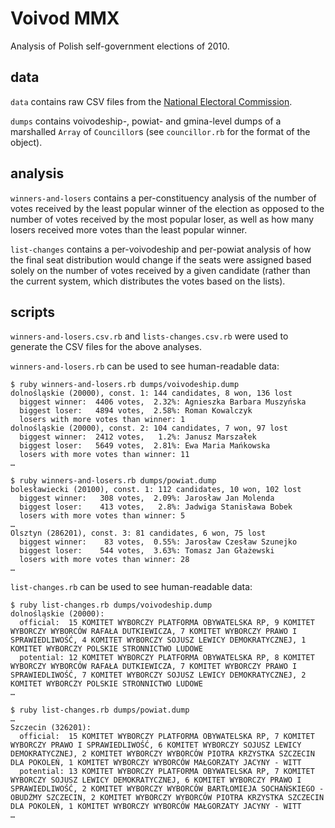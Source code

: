 Voivod MMX
==========

Analysis of Polish self-government elections of 2010.

data
----

`data` contains raw CSV files from the [National
Electoral Commission](http://wybory2010.pkw.gov.pl).

`dumps` contains voivodeship-, powiat- and gmina-level
dumps of a marshalled `Array` of `Councillor`s (see
`councillor.rb` for the format of the object).

analysis
--------

`winners-and-losers` contains a per-constituency analysis of the number
of votes received by the least popular winner of the election as opposed
to the number of votes received by the most popular loser, as well as
how many losers received more votes than the least popular winner.

`list-changes` contains a per-voivodeship and per-powiat
analysis of how the final seat distribution would change
if the seats were assigned based solely on the number of
votes received by a given candidate (rather than the current
system, which distributes the votes based on the lists).

scripts
-------

`winners-and-losers.csv.rb` and `lists-changes.csv.rb`
were used to generate the CSV files for the above analyses.

`winners-and-losers.rb` can be used to see human-readable data:

    $ ruby winners-and-losers.rb dumps/voivodeship.dump
    dolnośląskie (20000), const. 1: 144 candidates, 8 won, 136 lost
      biggest winner:  4406 votes,  2.32%: Agnieszka Barbara Muszyńska
      biggest loser:   4894 votes,  2.58%: Roman Kowalczyk
      losers with more votes than winner: 1
    dolnośląskie (20000), const. 2: 104 candidates, 7 won, 97 lost
      biggest winner:  2412 votes,   1.2%: Janusz Marszałek
      biggest loser:   5649 votes,  2.81%: Ewa Maria Mańkowska
      losers with more votes than winner: 11
    …

    $ ruby winners-and-losers.rb dumps/powiat.dump
    bolesławiecki (20100), const. 1: 112 candidates, 10 won, 102 lost
      biggest winner:   308 votes,  2.09%: Jarosław Jan Molenda
      biggest loser:    413 votes,   2.8%: Jadwiga Stanisława Bobek
      losers with more votes than winner: 5
    …
    Olsztyn (286201), const. 3: 81 candidates, 6 won, 75 lost
      biggest winner:    83 votes,  0.55%: Jarosław Czesław Szunejko
      biggest loser:    544 votes,  3.63%: Tomasz Jan Głażewski
      losers with more votes than winner: 28
    …

`list-changes.rb` can be used to see human-readable data:

    $ ruby list-changes.rb dumps/voivodeship.dump
    dolnośląskie (20000):
      official:  15 KOMITET WYBORCZY PLATFORMA OBYWATELSKA RP, 9 KOMITET WYBORCZY WYBORCÓW RAFAŁA DUTKIEWICZA, 7 KOMITET WYBORCZY PRAWO I SPRAWIEDLIWOŚĆ, 4 KOMITET WYBORCZY SOJUSZ LEWICY DEMOKRATYCZNEJ, 1 KOMITET WYBORCZY POLSKIE STRONNICTWO LUDOWE
      potential: 12 KOMITET WYBORCZY PLATFORMA OBYWATELSKA RP, 8 KOMITET WYBORCZY WYBORCÓW RAFAŁA DUTKIEWICZA, 7 KOMITET WYBORCZY PRAWO I SPRAWIEDLIWOŚĆ, 7 KOMITET WYBORCZY SOJUSZ LEWICY DEMOKRATYCZNEJ, 2 KOMITET WYBORCZY POLSKIE STRONNICTWO LUDOWE
    …

    $ ruby list-changes.rb dumps/powiat.dump
    …
    Szczecin (326201):
      official:  15 KOMITET WYBORCZY PLATFORMA OBYWATELSKA RP, 7 KOMITET WYBORCZY PRAWO I SPRAWIEDLIWOŚĆ, 6 KOMITET WYBORCZY SOJUSZ LEWICY DEMOKRATYCZNEJ, 2 KOMITET WYBORCZY WYBORCÓW PIOTRA KRZYSTKA SZCZECIN DLA POKOLEŃ, 1 KOMITET WYBORCZY WYBORCÓW MAŁGORZATY JACYNY - WITT
      potential: 13 KOMITET WYBORCZY PLATFORMA OBYWATELSKA RP, 7 KOMITET WYBORCZY SOJUSZ LEWICY DEMOKRATYCZNEJ, 6 KOMITET WYBORCZY PRAWO I SPRAWIEDLIWOŚĆ, 2 KOMITET WYBORCZY WYBORCÓW BARTŁOMIEJA SOCHAŃSKIEGO - OBUDŹMY SZCZECIN, 2 KOMITET WYBORCZY WYBORCÓW PIOTRA KRZYSTKA SZCZECIN DLA POKOLEŃ, 1 KOMITET WYBORCZY WYBORCÓW MAŁGORZATY JACYNY - WITT
    …

